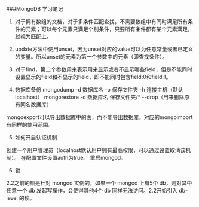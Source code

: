 ###MongoDB 学习笔记
1. 对于拥有数组的文档，对于多条件匹配查找，不需要数组中有同时满足所有条件的元素；可以每个元素只满足个别条件，只要所有条件都有某个元素满足，就视为匹配上。

2. update方法中使用unset，因为unset对应的value可以为任意常量或者已定义的变量。所以unset的元素为第一个参数中的元素（即查找条件）。

3. 对于find，第二个参数用来表示用来显示或者不显示哪些field，但是不能同时设置显示的field和不显示的field，即不能同时包含field:0和field:1。

4. 数据库备份
mongodump -d 数据库名 -o 保存文件夹 -h 连接主机（默认localhost）
mongorestore -d 数据库名 保存文件夹/* --drop（用来删除原有同名数据库）

mongoexport可以导出数据库中的表，而不能导出数据库。对应的mongoimport有同样的使用范围。

5. 如何开启认证机制

创建一个用户管理员（localhost默认用户拥有最高权限，可以通过设置取消该机制）。
在配置文件设置auth为true。
重启mongod。

6. 锁

2.2之前的锁是针对 mongod 实例的，如果一个 mongod 上有5个 db，则对其中任意一个 db 发起写操作，会使得其他4个 db 同样无法访问。2.2开始引入 db-level 的锁。
